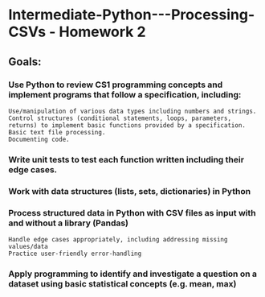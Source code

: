 # Intermediate-Python---Processing-CSVs - Homework 2

## Goals:
  ### Use Python to review CS1 programming concepts and implement programs that follow a specification, including:
    Use/manipulation of various data types including numbers and strings.
    Control structures (conditional statements, loops, parameters, returns) to implement basic functions provided by a specification.
    Basic text file processing.
    Documenting code.
  ### Write unit tests to test each function written including their edge cases.
  ### Work with data structures (lists, sets, dictionaries) in Python
  ### Process structured data in Python with CSV files as input with and without a library (Pandas)
    Handle edge cases appropriately, including addressing missing values/data
    Practice user-friendly error-handling
  ### Apply programming to identify and investigate a question on a dataset using basic statistical concepts (e.g. mean, max)
